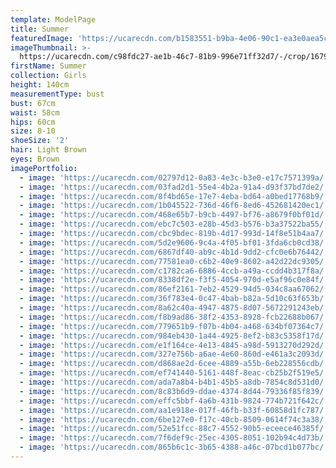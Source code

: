 ```yaml
---
template: ModelPage
title: Summer
featuredImage: 'https://ucarecdn.com/b1583551-b9ba-4e06-90c1-ea3e0aea5c1d/'
imageThumbnail: >-
  https://ucarecdn.com/c98fdc27-ae1b-46c7-81b9-996e71ff32d7/-/crop/1679x2203/0,0/-/preview/
firstName: Summer
collection: Girls
height: 140cm
measurementType: bust
bust: 67cm
waist: 58cm
hips: 60cm
size: 8-10
shoeSize: '2'
hair: Light Brown
eyes: Brown
imagePortfolio:
  - image: 'https://ucarecdn.com/02797d12-0a83-4e3c-b3e0-e17c7571399a/'
  - image: 'https://ucarecdn.com/03fad2d1-55e4-4b2a-91a4-d93f37bd7de2/'
  - image: 'https://ucarecdn.com/8f4bd65e-17e7-4eba-bd64-a0bed17768b9/'
  - image: 'https://ucarecdn.com/1b045522-736d-46f6-8ed6-452681420ec1/'
  - image: 'https://ucarecdn.com/468e65b7-b9cb-4497-bf76-a8679f0bf01d/'
  - image: 'https://ucarecdn.com/ebc7c503-e28b-45d3-b576-b3a37522ba55/'
  - image: 'https://ucarecdn.com/cbc9bdec-819b-4d17-993d-14f8e51b4aa7/'
  - image: 'https://ucarecdn.com/5d2e9606-9c4a-4f05-bf01-3fda6cb0cd38/'
  - image: 'https://ucarecdn.com/6867df40-ab9c-4b1d-9dd2-cfc0e6b76442/'
  - image: 'https://ucarecdn.com/77581ea0-c6b2-40e9-8602-a42d22dc9305/'
  - image: 'https://ucarecdn.com/c1782ca6-6886-4ccb-a49a-ccdd4b317f8a/'
  - image: 'https://ucarecdn.com/8338df2e-f3f5-4054-970d-e5af96c0e84f/'
  - image: 'https://ucarecdn.com/86ef2161-7eb2-4529-94d5-034c8aa67062/'
  - image: 'https://ucarecdn.com/36f783e4-0c47-4bab-b82a-5d10c63f653b/'
  - image: 'https://ucarecdn.com/8a62c40a-4947-4875-8d07-5672291243eb/'
  - image: 'https://ucarecdn.com/f8b9ad86-38f2-4353-8928-fcb22688b067/'
  - image: 'https://ucarecdn.com/779651b9-f07b-4b04-a468-634bf07364c7/'
  - image: 'https://ucarecdn.com/984eb430-1a44-4925-8ef2-b83c5358f17d/'
  - image: 'https://ucarecdn.com/e1f164ce-4e13-4845-a98d-5913270d292d/'
  - image: 'https://ucarecdn.com/327e756b-a6ae-4e60-860d-e461a3c2093d/'
  - image: 'https://ucarecdn.com/d868ae2d-6cee-4889-a55b-6eb228556cdb/'
  - image: 'https://ucarecdn.com/ef741440-5161-448f-8eac-cb25b2f519e5/'
  - image: 'https://ucarecdn.com/ada7a8b4-b4b1-45b5-a8db-7854c8d531d0/'
  - image: 'https://ucarecdn.com/8c83b6d9-ddae-4374-8d44-79336f85f839/'
  - image: 'https://ucarecdn.com/effc5bbf-4a6b-431b-9824-774b721f642c/'
  - image: 'https://ucarecdn.com/aa1e918e-017f-46fb-b33f-60858d1fc787/'
  - image: 'https://ucarecdn.com/6be127e0-f17c-40cb-8509-0614f74c3a38/'
  - image: 'https://ucarecdn.com/52e51fcc-88c7-4552-90b5-eceece46385f/'
  - image: 'https://ucarecdn.com/7f6def9c-25ec-4305-8051-102b94c4d73b/'
  - image: 'https://ucarecdn.com/865b6c1c-3b65-4388-a46c-07bcd1b077bc/'
---
```


